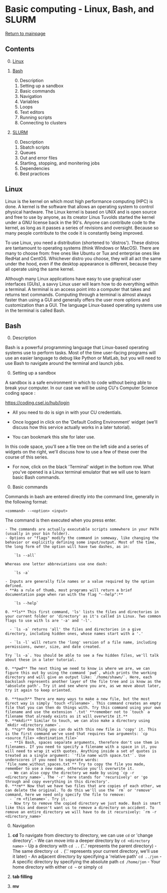 # Basic computing - Linux, Bash, and SLURM
[Return to mainpage](https://luger-lab.github.io/coding-tutorials/)
## Contents
0. [Linux](#linux)
0. [Bash](#bash)

    0. Description
    0. Setting up a sandbox
    0. Basic commands
    0. Navigation
    0. Variables
    0. Loops
    0. Text editors
    0. Running scripts
    0. Connecting to clusters

0. [SLURM](#slurm)

    0. Description
    0. Sbatch scripts
    0. Queues
    0. Out and error files
    0. Starting, stopping, and monitering jobs
    0. Dependencies
    0. Best practices

## Linux
Linux is the kernel on which most high performance computing (HPC) is done. A kernel is the software that allows an operating system to control physical hardware. The Linux kernel is based on UNIX and is open source and free to use by anyone, as its creator Linus Tuvolds started the kernel under a GNU license back in the 90's. Anyone can contribute code to the kernel, as long as it passes a series of revisions and oversight. Because so many people contribute to the code it is constantly being improved.

To use Linux, you need a distribution (shortened to 'distros'). These distros are tantamount to operating systems (think Windows or MacOS). There are many to choose from: free ones like Ubuntu or Tux and enterprise ones like RedHat and CentOS. Whichever distro you choose, they will all act the same under the hood, even if the desktop appearance is different, because they all operate using the same kernel.

Although many Linux applications have easy to use graphical user interfaces (GUIs), a savvy Linux user will learn how to do everything within a terminal. A terminal is an access point into a computer that takes and returns text commands. Computing through a terminal is almost always faster than using a GUI and generally offers the user more options and customization than a GUI. The language Linux-based operating systems use in the terminal is called Bash.

## Bash
0. Description

  Bash is a powerful programming language that Linux-based operating systems use to perform tasks. Most of the time user-facing programs will use an easier language to debug like Python or MatLab, but you will need to use Bash to navigate around the terminal and launch jobs.

0. Setting up a sandbox

  A sandbox is a safe environment in which to code without being able to break your computer. In our case we will be using CU's Computer Science coding space :

  https://coding.csel.io/hub/login

  - All you need to do is sign in with your CU credentials.

  - Once logged in click on the 'Default Coding Environment' widget (we'll discuss how this service actually works in a later tutorial).

  - You can bookmark this site for later use.

  In this code space, you'll see a file tree on the left side and a series of widgets on the right, we'll discuss how to use a few of these over the course of this series.

  - For now, click on the black 'Terminal' widget in the bottom row. What you've opened is a Linux terminal emulator that we will use to learn basic Bash commands.

0. Basic commands

  Commands in bash are entered directly into the command line, generally in the following format:

  `<command> --<option> <input>`

  The command is then executed when you press enter.

    - The commands are actually executable scripts somewhere in your PATH (usually in your bin folder).
    - Options or "flags" modify the command in someway, like changing the behavior or explicitly defining some input/output. Most of the time, the long form of the option will have two dashes, as in:

        `ls --all`

    Whereas one letter abbreviations use one dash:

        `ls -a`

    - Inputs are generally file names or a value required by the option defined.
    - **As a rule of thumb, most programs will return a brief documentation page when ran with the flag "--help":**

        `ls --help`

    0. **ls** This first command, 'ls' lists the files and directories in your current folder or 'directory' as it's called in Linux. Two common flags to use with ls are '-a' and '-l'.

      - `ls -a` returns 'all' the files and directories in a give directory, including hidden ones, whose names start with a '.'

      - `ls -l` will return the 'long' version of a file name, including permissions, owner, size, and date created.

    Try `ls -a`. You should be able to see a few hidden files, we'll talk about these in a later tutorial.

    0. **pwd** The next thing we need to know is where we are, we can figure this out by using the command `pwd`, which prints the working directory and will give an output like: `/home/shawn/`. Here, each backslash represents another layer of the file tree and is know as the 'absolute path'. Try it and see where you are, as we move about later, try it again to keep oriented.

    0. **touch** There are many ways to make a new file, but the most direct way is simply `touch <filename>`. This command creates an empty file that you can then do things with. Try this command using your own filename and use the extension '.txt' **remember not to `touch` a filename that already exists as it will overwrite it.**
    0. **mkdir** Similar to touch, we can also make a directory using `mkdir <directory_name>`.
    0. **cp** One thing you can do with this new file is 'copy' it. This is the first command we've used that requires two arguments: `cp <source_file> <destination_file>`
      - **In Bash, spaces separate arguments, therefore don't use them in filenames. If you need to specify a filename with a space in it, you will need to wrap it with quotes. Anything inside a set of quotes is treated as a single argument: `'file name with space.txt'`. Use underscores if you need to separate words: `file_name_without_spaces.txt`** Try to copy the file you made, remember to use a new name, otherwise you'll overwrite it.
      - We can also copy the directory we made by using `cp -r <directory_name>`. The '-r' here stands for 'recursively' or 'go through and copy everything in this directory'.
    0. **rm** Now that we have two files that are copies of each other, we can delete the original. To do this we'll use the `rm` or 'remove' command, here we need only specify the file to remove:  
      - `rm <filename>`. Try it.
      - Now try to remove the copied directory we just made. Bash is smart like this and doesn't want us to remove a directory on accident. To remove an entire directory we will have to do it recursively: `rm -r <directory_name>`


0. Navigation

  0. **cd** To navigate from directory to directory, we can use `cd` or 'change directory'.
    - We can move into a deeper directory by `cd <directory name>`
    - Up a directory with `cd ..` ('..' represents the parent directory)
    - The same directory `cd .` ('.' represents your current directory, we'll use it later)
    - An adjacent directory by specifying a 'relative path' `cd ../jon`
    - A specific directory by specifying the absolute path `cd /home/jon`
    - Your home directory with either `cd ~` or simply `cd`
  0. **tab filling**
  0. **mv**
